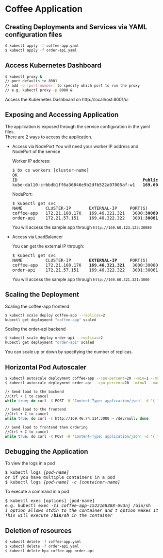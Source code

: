 # Coffee Application

## Creating Deployments and Services via YAML configuration files

```bash
$ kubectl apply -f coffee-app.yaml
$ kubectl apply -f order-api.yaml
```

## Access Kubernetes Dashboard

```bash
$ kubectl proxy &
// port defaults to 8001
// add -p [port-number] to specify which port to run the proxy
// e.g. kubectl proxy -p 8080 &
```

Access the Kubernetes Dashboard on http://localhost:8001/ui


## Exposing and Accessing Application

  The application is exposed through the service configuration in the yaml files.  
  There are 2 ways to access the application.
  * Access via NodePort
    You will need your worker IP address and NodePort of the service

    Worker IP address:
    <pre>
    $ bx cs workers [cluster-name]
    OK
    ID                                                 <b>Public IP</b>      Private IP       Machine Type   State    Status   Version   
    kube-dal10-crbbdb1ff6a36846e9b2dfb522a07005af-w1   <b>169.60.123.123</b>   10.177.184.196   b1c.16x64      normal   Ready    1.7.4_1502*   
    </pre>
    NodePort:
    <pre>
    $ kubectl get svc
    NAME         CLUSTER-IP       EXTERNAL-IP     PORT(S)          AGE
    coffee-app   172.21.108.170   169.46.321.321   3000:<b>30080</b>/TCP   1h
    order-api    172.21.57.151    169.46.322.322   3001:<b>30081</b>/TCP   39m
    </pre>

    You will access the sample app through `http://169.60.123.123:30080`

  * Access via LoadBalancer

    You can get the external IP through:
    <pre>
    $ kubectl get svc
    NAME         CLUSTER-IP       <b>EXTERNAL-IP</b>     PORT(S)          AGE
    coffee-app   172.21.108.170   <b>169.46.321.321</b>   3000:30080/TCP   1h
    order-api    172.21.57.151    169.46.322.322   3001:30081/TCP   39m
    </pre>

    You will access the sample app through `http://169.60.321.321:3000`

## Scaling the Deployment

Scaling the coffee-app frontend
```bash
$ kubectl scale deploy coffee-app --replicas=2
kubectl get deployment "coffee-app" scaled
```

Scaling the order-api backend
```bash
$ kubectl scale deploy order-api --replicas=2
kubectl get deployment "order-api" scaled
```

You can scale up or down by specifying the number of replicas.

## Horizontal Pod Autoscaler

```bash
$ kubectl autoscale deployment coffee-app --cpu-percent=20 --min=1 --max=10
$ kubectl autoscale deployment order-api --cpu-percent=20 --min=1 --max=10

// Send load to the backend
//Ctrl + C to cancel
while true; do curl -X POST -H 'Content-Type: application/json' -d '{ "mocha": "1", "americano": "2", "espresso": "3", "latte": "4", "machhiato": "5" }' http://169.46.322.322:3001/process_order; done

// Send load to the frontend
//Ctrl + C to cancel
while true; do curl -s http://169.46.74.114:3000 > /dev/null; done

// Send load to frontend then ordering
//Ctrl + C to cancel
while true; do curl -X POST -H 'Content-Type: application/json' -d '{ "mocha": "1", "americano": "2", "espresso": "3", "latte": "4", "machhiato": "5" }' http://169.46.74.116:3000/order; done
```

## Debugging the Application
To view the logs in a pod
<pre>
$ kubectl logs <i>[pod-name]</i>
or if you have multiple containers in a pod
$ kubectl logs <i>[pod-name] -c [container-name]</i>
</pre>
To execute a command in a pod
<pre>
$ kubectl exec [options] [pod-name]
e.g. kubectl exec <i>-ti</i> <i>coffee-app-1522168388-6v3nj</i> /bin/sh
<i>i option allows stdin to the container and t option makes it a tty</i>
<i>This will execute <b>/bin/sh</b> in the container</i>
</pre>

## Deletion of resources

```bash
$ kubectl delete -f coffee-app.yaml
$ kubectl delete -f order-api.yaml
$ kubectl delete hpa coffee-app order-api
```
